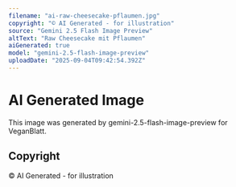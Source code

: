 ```yaml
---
filename: "ai-raw-cheesecake-pflaumen.jpg"
copyright: "© AI Generated - for illustration"
source: "Gemini 2.5 Flash Image Preview"
altText: "Raw Cheesecake mit Pflaumen"
aiGenerated: true
model: "gemini-2.5-flash-image-preview"
uploadDate: "2025-09-04T09:42:54.392Z"
---
```


# AI Generated Image

This image was generated by gemini-2.5-flash-image-preview for VeganBlatt.

## Copyright
© AI Generated - for illustration
